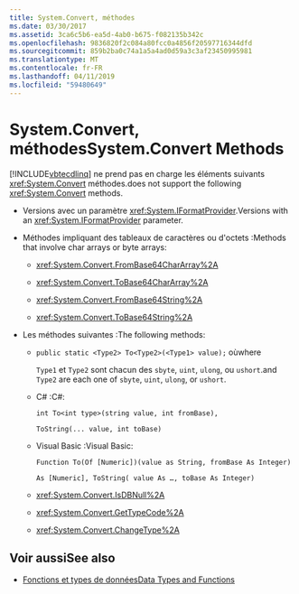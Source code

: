 ```yaml
---
title: System.Convert, méthodes
ms.date: 03/30/2017
ms.assetid: 3ca6c5b6-ea5d-4ab0-b675-f082135b342c
ms.openlocfilehash: 9836820f2c084a80fcc0a4856f20597716344dfd
ms.sourcegitcommit: 859b2ba0c74a1a5a4ad0d59a3c3af23450995981
ms.translationtype: MT
ms.contentlocale: fr-FR
ms.lasthandoff: 04/11/2019
ms.locfileid: "59480649"
---
```

# <a name="systemconvert-methods"></a><span data-ttu-id="8f162-102">System.Convert, méthodes</span><span class="sxs-lookup"><span data-stu-id="8f162-102">System.Convert Methods</span></span>

[!INCLUDE[vbtecdlinq](../../../../../../includes/vbtecdlinq-md.md)] <span data-ttu-id="8f162-103">ne prend pas en charge les éléments suivants <xref:System.Convert> méthodes.</span><span class="sxs-lookup"><span data-stu-id="8f162-103">does not support the following <xref:System.Convert> methods.</span></span>

- <span data-ttu-id="8f162-104">Versions avec un paramètre <xref:System.IFormatProvider>.</span><span class="sxs-lookup"><span data-stu-id="8f162-104">Versions with an <xref:System.IFormatProvider> parameter.</span></span>

- <span data-ttu-id="8f162-105">Méthodes impliquant des tableaux de caractères ou d'octets :</span><span class="sxs-lookup"><span data-stu-id="8f162-105">Methods that involve char arrays or byte arrays:</span></span>

  - <xref:System.Convert.FromBase64CharArray%2A>

  - <xref:System.Convert.ToBase64CharArray%2A>

  - <xref:System.Convert.FromBase64String%2A>

  - <xref:System.Convert.ToBase64String%2A>

- <span data-ttu-id="8f162-106">Les méthodes suivantes :</span><span class="sxs-lookup"><span data-stu-id="8f162-106">The following methods:</span></span>

  - `public static <Type2> To<Type2>(<Type1> value);` <span data-ttu-id="8f162-107">où</span><span class="sxs-lookup"><span data-stu-id="8f162-107">where</span></span>

    `Type1` <span data-ttu-id="8f162-108">et `Type2` sont chacun des `sbyte`, `uint`, `ulong`, ou `ushort`.</span><span class="sxs-lookup"><span data-stu-id="8f162-108">and `Type2` are each one of `sbyte`, `uint`, `ulong`, or `ushort`.</span></span>

  - <span data-ttu-id="8f162-109">C# :</span><span class="sxs-lookup"><span data-stu-id="8f162-109">C#:</span></span>

    `int To<int type>(string value, int fromBase),`

    `ToString(... value, int toBase)`

  - <span data-ttu-id="8f162-110">Visual Basic :</span><span class="sxs-lookup"><span data-stu-id="8f162-110">Visual Basic:</span></span>

    `Function To(Of [Numeric])(value as String, fromBase As Integer)`

    `As [Numeric], ToString( value As …, toBase As Integer)`

  - <xref:System.Convert.IsDBNull%2A>

  - <xref:System.Convert.GetTypeCode%2A>

  - <xref:System.Convert.ChangeType%2A>

## <a name="see-also"></a><span data-ttu-id="8f162-111">Voir aussi</span><span class="sxs-lookup"><span data-stu-id="8f162-111">See also</span></span>

- [<span data-ttu-id="8f162-112">Fonctions et types de données</span><span class="sxs-lookup"><span data-stu-id="8f162-112">Data Types and Functions</span></span>](../../../../../../docs/framework/data/adonet/sql/linq/data-types-and-functions.md)
